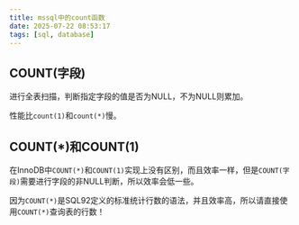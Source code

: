 ```yaml
---
title: mssql中的count函数
date: 2025-07-22 08:53:17
tags: [sql, database]
---
```


## COUNT(字段)

进行全表扫描，判断指定字段的值是否为NULL，不为NULL则累加。

性能比`count(1)`和`count(*)`慢。

<!-- more -->

## COUNT(*)和COUNT(1)

在InnoDB中`COUNT(*)`和`COUNT(1)`实现上没有区别，而且效率一样，但是`COUNT(字段)`需要进行字段的非NULL判断，所以效率会低一些。

因为`COUNT(*)`是SQL92定义的标准统计行数的语法，并且效率高，所以请直接使用`COUNT(*)`查询表的行数！
